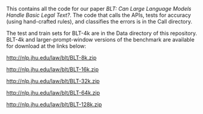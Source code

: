 This contains all the code for our paper *BLT: Can Large Language Models Handle Basic Legal Text?*.  The code that calls the APIs, tests for accuracy (using hand-crafted rules), and classifies the errors is in the Call directory.  

The test and train sets for BLT-4k are in the Data directory of this repository.  BLT-4k and larger-prompt-window versions of the benchmark are available for download at the links below:

<http://nlp.jhu.edu/law/blt/BLT-8k.zip>

<http://nlp.jhu.edu/law/blt/BLT-16k.zip>

<http://nlp.jhu.edu/law/blt/BLT-32k.zip>

<http://nlp.jhu.edu/law/blt/BLT-64k.zip>

<http://nlp.jhu.edu/law/blt/BLT-128k.zip>
